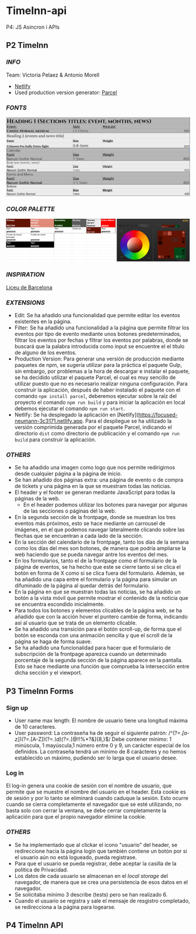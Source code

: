 # TimeInn-api

P4: JS Asincron i APIs

## P2 TimeInn

### _INFO_

Team: Victoria Pelaez & Antonio Morell

- [Netlify]()
- Used production version generator: [Parcel](https://parceljs.org/)

### _FONTS_

![fuentes de Google](https://github.com/amorellb/TimeInn/blob/main/docs/font_palette.PNG)

### _COLOR PALETTE_

![paleta de colores](https://github.com/amorellb/TimeInn/blob/main/docs/color_palette.PNG)

### _INSPIRATION_

[Liceu de Barcelona](https://www.liceubarcelona.cat/es)

### _EXTENSIONS_

- Edit: Se ha añadido una funcionalidad que permite editar los eventos existentes en la página.
- Filter: Se ha añadido una funcionalidad a la página que permite filtrar los eventos por tipo de evento mediante unos botones predeterminados, filtrar los eventos por fechas y filtrar los eventos por palabras, donde se buscará que la palabra introducida como input se encuentre el el título de alguno de los eventos.
- Production Version: Para generar una versión de producción mediante paquetes de npm, se sugería utilizar para la práctica el paquete Gulp, sin embargo, por problemas a la hora de descargar e instalar el paquete, se ha decidido utilizar el paquete Parcel, el cual es muy sencillo de utilizar puesto que no es necesario realizar ninguna configuración. Para construir la aplicación, después de haber instalado el paquete con el comando `npm install parcel`, deberemos ejecutar sobre la raíz del proyecto el comando `npm run build` y para iniciar la aplicación en local debemos ejecutar el comando `npm run start`.
- Netlify: Se ha desplegado la aplicación en [Netlify](https://focused-neumann-3c3171.netlify.app. Para el despliegue se ha utilizado la versión comprimida generada por el paquete Parcel, indicando el directorio `dist` como directorio de publicación y el comando `npm run build` para construir la aplicación.

### _OTHERS_

- Se ha añadido una imagen como logo que nos permite redirigirnos desde cualquier página a la página de inicio.
- Se han añadido dos páginas extra: una página de evento o de compra de tickets y una página en la que se muestram todas las noticias.
- El header y el footer se generan mediante JavaScript para todas la páginas de la web.
  - En el header podemos utilizar los botones para navegar por algunas de las secciones o páginas del la web.
- En la segunda sección de la frontpage, donde se muestran los tres eventos más próximos, esto se hace mediante un carrousel de imágenes, en el que podemos navegar lateralmente clicando sobre las flechas que se encuentran a cada lado de la sección.
- En la sección del calendario de la frontpage, tanto los días de la semana como los días del mes son botones, de manera que podría ampliarse la web haciendo que se pueda navegar antre los eventos del mes.
- En los formularios, tanto el de la frontpage como el formulario de la página de eventos, se ha hecho que este se cierre tanto si se clica el botón en forma de X como si se clica fuera del formulario. Además, se ha añadido una capa entre el formulario y la página para simular un difuminado de la página al quedar detrás del formulario.
- En la página en que se muestran todas las noticias, se ha añadido un botón a la vista móvil que permite mostrar el contenido de la noticia que se encuentra escondido inicialmente.
- Para todos los botones y elementos clicables de la página web, se ha añadido que con la acción hover el puntero cambie de forma, indicando así al usuario que se trata de un elemento clicable.
- Se ha añadido una transición para el botón scroll-up, de forma que el botón se esconda con una animación sencilla y que el scroll de la página se haga de forma suave.
- Se ha añadido una funcionalidad para hacer que el formulario de subscripción de la frontpage aparezca cuando un determinado porcentaje de la segunda sección de la página aparece en la pantalla. Esto se hace mediante una función que comprueba la intersección entre dicha sección y el viewport.

## P3 TimeInn Forms

### Sign up

- User name max length: El nombre de usuario tiene una longitud máxima de 10 caracteres.
- User password: La contraseña ha de seguir el siguiente patrón: /^(?=._[a-z])(?=._[A-Z])(?=._\d)(?=._[@$!%*?&])[A-Za-z\d@$!%*?&]{8,}$/
  Debe contener mínimo: 1 minúscula, 1 mayúscula,1 número entre 0 y 9, un carácter especial de los definidos. La contraseña tendrá un mínimo de 8 carácteres y no hemos establecido un máximo, pudiendo ser lo larga que el usuario desee.

### Log in

El log-in genera una cookie de sesión con el nombre de usuario, que permite que se muestre el nombre del usuario en el header. Esta cookie es de sesión y por lo tanto se eliminará cuando caduque la sesión. Esto ocurre cuando se cierra completamente el navegador que se esté utilizando, no basta solo con cerrar la ventana, se debe cerrar completamente la aplicación para que el propio navegador elimine la cookie.

### _OTHERS_

- Se ha implementado que al clickar el icono "usuario" del header, se redireccione hacia la página login que también contiene un botón por si el usuario aún no está logueado, pueda registrase.
- Para que el usuario se pueda registrar, debe aceptar la casilla de la politica de Privacidad.
- Los datos de cada usuario se almacenan en el _local storage_ del navegador, de manera que se crea una persistencia de esos datos en el navegador.
- Se solicitaba mínimo 3 describe (tests) pero se han realizado 6.
- Cuando el usuario se registra y sale el mensaje de resgistro completado, se redirecciona a la página para logearse.

## P4 TimeInn API
